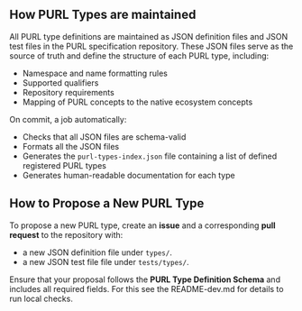 ## How PURL Types are maintained

All PURL type definitions are maintained as JSON definition files  and JSON
test files in the PURL specification repository. These JSON files serve as
the source of truth and define the structure of each PURL type, including:

- Namespace and name formatting rules
- Supported qualifiers
- Repository requirements
- Mapping of PURL concepts to the native ecosystem concepts

On commit, a job automatically:

- Checks that all JSON files are schema-valid
- Formats all the JSON files
- Generates the ``purl-types-index.json`` file containing a list of defined
  registered PURL types
- Generates human-readable documentation for each type

## How to Propose a New PURL Type

To propose a new PURL type, create an **issue** and a corresponding
**pull request** to the repository with:

- a new JSON definition file under `types/`.
- a new JSON test file file under `tests/types/`.

Ensure that your proposal follows the **PURL Type Definition Schema** and
includes all required fields. For this see the README-dev.md for details to
run local checks.

